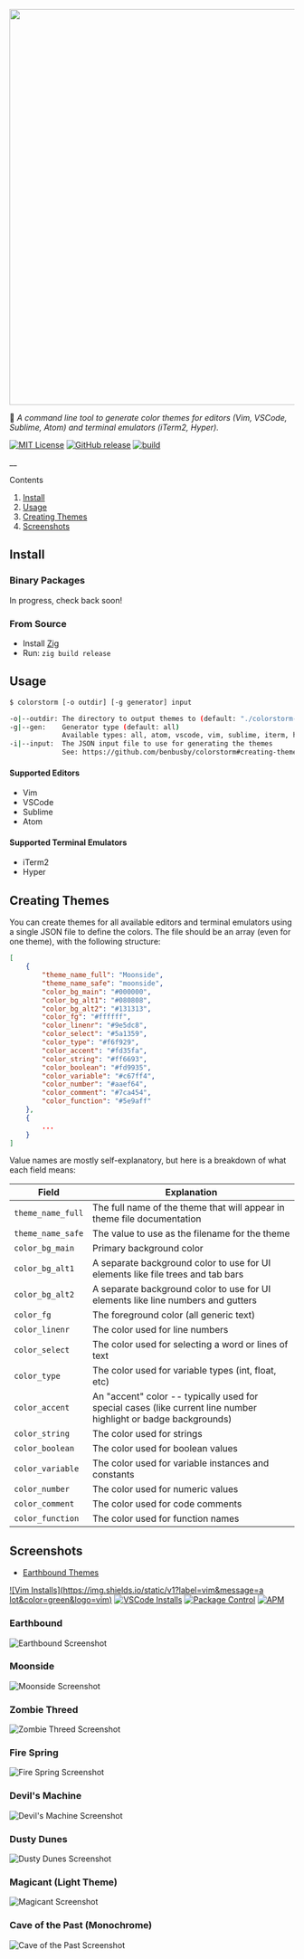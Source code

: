 <p align="center">
  <img width="700" src="https://raw.githubusercontent.com/benbusby/colorstorm/main/img/colorstorm.svg">
</p>

:art: *A command line tool to generate color themes for editors (Vim, VSCode, Sublime, Atom) and terminal emulators (iTerm2, Hyper).*

[![MIT License](https://img.shields.io/github/license/benbusby/colorstorm.svg)](http://opensource.org/licenses/MIT)
[![GitHub release](https://img.shields.io/github/release/benbusby/colorstorm.svg)](https://github.com/benbusby/colorstorm/releases/)
[![build](https://github.com/benbusby/colorstorm/workflows/build/badge.svg)](https://github.com/benbusby/colorstorm/actions)

__

Contents
1. [Install](#install)
1. [Usage](#usage)
1. [Creating Themes](#creating-themes)
1. [Screenshots](#screenshots)

## Install

### Binary Packages

In progress, check back soon!

### From Source

- Install [Zig](https://github.com/ziglang/zig/wiki/Install-Zig-from-a-Package-Manager)
- Run: `zig build release`

## Usage

```bash
$ colorstorm [-o outdir] [-g generator] input

-o|--outdir: The directory to output themes to (default: "./colorstorm-out")
-g|--gen:    Generator type (default: all)
             Available types: all, atom, vscode, vim, sublime, iterm, hyper
-i|--input:  The JSON input file to use for generating the themes
             See: https://github.com/benbusby/colorstorm#creating-themes
```

#### Supported Editors
- Vim
- VSCode
- Sublime
- Atom

#### Supported Terminal Emulators
- iTerm2
- Hyper

## Creating Themes

You can create themes for all available editors and terminal emulators using a
single JSON file to define the colors. The file should be an array (even for
one theme), with the following structure:

```json
[
    {
        "theme_name_full": "Moonside",
        "theme_name_safe": "moonside",
        "color_bg_main": "#000000",
        "color_bg_alt1": "#080808",
        "color_bg_alt2": "#131313",
        "color_fg": "#ffffff",
        "color_linenr": "#9e5dc8",
        "color_select": "#5a1359",
        "color_type": "#f6f929",
        "color_accent": "#fd35fa",
        "color_string": "#ff6693",
        "color_boolean": "#fd9935",
        "color_variable": "#c67ff4",
        "color_number": "#aaef64",
        "color_comment": "#7ca454",
        "color_function": "#5e9aff"
    },
    {
        ...
    }
]
```

Value names are mostly self-explanatory, but here is a breakdown of what each field means:

| Field | Explanation |
| -- | -- |
| `theme_name_full` | The full name of the theme that will appear in theme file documentation |
| `theme_name_safe` | The value to use as the filename for the theme |
| `color_bg_main`   | Primary background color |
| `color_bg_alt1`   | A separate background color to use for UI elements like file trees and tab bars |
| `color_bg_alt2`   | A separate background color to use for UI elements like line numbers and gutters |
| `color_fg`        | The foreground color (all generic text) |
| `color_linenr`    | The color used for line numbers |
| `color_select`    | The color used for selecting a word or lines of text |
| `color_type`      | The color used for variable types (int, float, etc) |
| `color_accent`    | An "accent" color -- typically used for special cases (like current line number highlight or badge backgrounds) |
| `color_string`    | The color used for strings |
| `color_boolean`   | The color used for boolean values |
| `color_variable`  | The color used for variable instances and constants |
| `color_number`    | The color used for numeric values |
| `color_comment`   | The color used for code comments |
| `color_function`  | The color used for function names |

## Screenshots

- [Earthbound Themes](https://github.com/benbusby/earthbound-themes)

[![Vim Installs](https://img.shields.io/static/v1?label=vim&message=a lot&color=green&logo=vim)](https://www.vim.org/scripts/script.php?script_id=5920)
[![VSCode Installs](https://img.shields.io/visual-studio-marketplace/i/benbusby.earthbound-themes?label=vscode&color=4444ff&logo=visual-studio-code)](https://marketplace.visualstudio.com/items?itemName=benbusby.earthbound-themes)
[![Package Control](https://img.shields.io/packagecontrol/dt/Earthbound%20Themes?color=ff4500&label=sublime&logo=sublime-text)](https://packagecontrol.io/packages/Earthbound%20Themes)
[![APM](https://img.shields.io/apm/dm/earthbound-themes-syntax?color=dark-green&label=atom&logo=atom)](https://atom.io/packages/earthbound-themes-syntax)

### Earthbound

![Earthbound Screenshot](img/screenshots/earthbound.png)

### Moonside

![Moonside Screenshot](img/screenshots/moonside.png)

### Zombie Threed

![Zombie Threed Screenshot](img/screenshots/threed.png)

### Fire Spring

![Fire Spring Screenshot](img/screenshots/fire_spring.png)

### Devil's Machine

![Devil's Machine Screenshot](img/screenshots/devils_machine.png)

### Dusty Dunes

![Dusty Dunes Screenshot](img/screenshots/dusty_dunes.png)

### Magicant (Light Theme)

![Magicant Screenshot](img/screenshots/magicant.png)

### Cave of the Past (Monochrome)

![Cave of the Past Screenshot](img/screenshots/cave_of_the_past.png)
